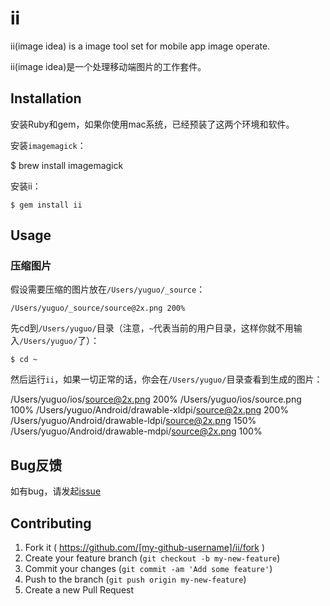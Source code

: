 # ii

ii(image idea) is a image tool set for mobile app image operate.

ii(image idea)是一个处理移动端图片的工作套件。

## Installation

安装Ruby和gem，如果你使用mac系统，已经预装了这两个环境和软件。

安装`imagemagick`：

   $ brew install imagemagick

安装ii：

    $ gem install ii

## Usage

### 压缩图片

假设需要压缩的图片放在`/Users/yuguo/_source`：

    /Users/yuguo/_source/source@2x.png 200%

先cd到`/Users/yuguo/`目录（注意，`~`代表当前的用户目录，这样你就不用输入`/Users/yuguo/`了）：

    $ cd ~

然后运行`ii`，如果一切正常的话，你会在`/Users/yuguo/`目录查看到生成的图片：

   /Users/yuguo/ios/source@2x.png 200%
   /Users/yuguo/ios/source.png 100%
   /Users/yuguo/Android/drawable-xldpi/source@2x.png 200%
   /Users/yuguo/Android/drawable-ldpi/source@2x.png 150%
   /Users/yuguo/Android/drawable-mdpi/source@2x.png 100%
   
## Bug反馈

   如有bug，请发起[issue](https://github.com/yuguo/ii/issues)

## Contributing

1. Fork it ( https://github.com/[my-github-username]/ii/fork )
2. Create your feature branch (`git checkout -b my-new-feature`)
3. Commit your changes (`git commit -am 'Add some feature'`)
4. Push to the branch (`git push origin my-new-feature`)
5. Create a new Pull Request
